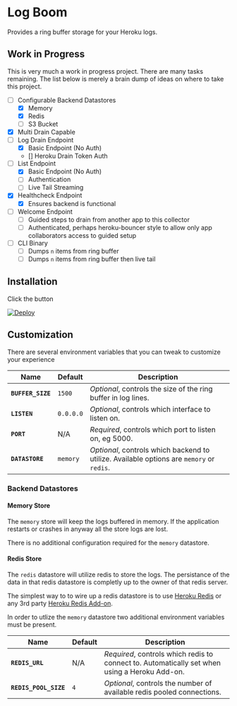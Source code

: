 # Log Boom

Provides a ring buffer storage for your Heroku logs.

## Work in Progress

This is very much a work in progress project. There are many tasks remaining.
The list below is merely a brain dump of ideas on where to take this project.

- [ ] Configurable Backend Datastores
  - [x] Memory
  - [x] Redis
  - [ ] S3 Bucket
- [x] Multi Drain Capable
- [ ] Log Drain Endpoint
  - [x] Basic Endpoint (No Auth)
  - [] Heroku Drain Token Auth
- [ ] List Endpoint
  - [x] Basic Endpoint (No Auth)
  - [ ] Authentication
  - [ ] Live Tail Streaming
- [x] Healthcheck Endpoint
  - [x] Ensures backend is functional
- [ ] Welcome Endpoint
  - [ ] Guided steps to drain from another app to this collector
  - [ ] Authenticated, perhaps heroku-bouncer style to allow only app collaborators access to guided setup
- [ ] CLI Binary
  - [ ] Dumps `n` items from ring buffer
  - [ ] Dumps `n` items from ring buffer then live tail

## Installation

Click the button

[![Deploy](https://www.herokucdn.com/deploy/button.svg)](https://heroku.com/deploy)

## Customization

There are several environment variables that you can tweak to customize your experience

Name | Default | Description
---- | ------- | -----------
__`BUFFER_SIZE`__ | `1500` | _Optional_, controls the size of the ring buffer in log lines.
__`LISTEN`__ | `0.0.0.0` | _Optional_, controls which interface to listen on.
__`PORT`__ | N/A | _Required_, controls which port to listen on, eg 5000.
__`DATASTORE`__ | `memory` | _Optional_, controls which backend to utilize. Available options are `memory` or `redis`.

### Backend Datastores

#### Memory Store

The `memory` store will keep the logs buffered in memory. If the application
restarts or crashes in anyway all the store logs are lost.

There is no additional configuration required for the `memory` datastore.

#### Redis Store

The `redis` datastore will utilize redis to store the logs. The persistance of
the data in that redis datastore is completly up to the owner of that redis
server. 

The simplest way to to wire up a redis datastore is to use [Heroku
Redis](https://elements.heroku.com/addons/heroku-redis) or any 3rd party
[Heroku Redis Add-on](https://elements.heroku.com/addons).

In order to utlize the `memory` datastore two additional environment variables
must be present.

Name | Default | Description
---- | ------- | -----------
__`REDIS_URL`__ | N/A | _Required_, controls which redis to connect to. Automatically set when using a Heroku Add-on.
__`REDIS_POOL_SIZE`__ | `4` |  _Optional_, controls the number of available redis pooled connections.

